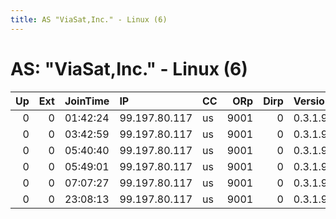 ```yaml
---
title: AS "ViaSat,Inc." - Linux (6)
---
```


# AS: "ViaSat,Inc." - Linux (6)

|   Up |   Ext | JoinTime   | IP            | CC   |   ORp |   Dirp | Version   | Contact   | Nickname   |   eFamMembers |
|-----:|------:|:-----------|:--------------|:-----|------:|-------:|:----------|:----------|:-----------|--------------:|
|    0 |     0 | 01:42:24   | 99.197.80.117 | us   |  9001 |      0 | 0.3.1.9   | None      | OrbotRelay |             1 |
|    0 |     0 | 03:42:59   | 99.197.80.117 | us   |  9001 |      0 | 0.3.1.9   | None      | OrbotRelay |             1 |
|    0 |     0 | 05:40:40   | 99.197.80.117 | us   |  9001 |      0 | 0.3.1.9   | None      | OrbotRelay |             1 |
|    0 |     0 | 05:49:01   | 99.197.80.117 | us   |  9001 |      0 | 0.3.1.9   | None      | OrbotRelay |             1 |
|    0 |     0 | 07:07:27   | 99.197.80.117 | us   |  9001 |      0 | 0.3.1.9   | None      | OrbotRelay |             1 |
|    0 |     0 | 23:08:13   | 99.197.80.117 | us   |  9001 |      0 | 0.3.1.9   | None      | OrbotRelay |             1 |
